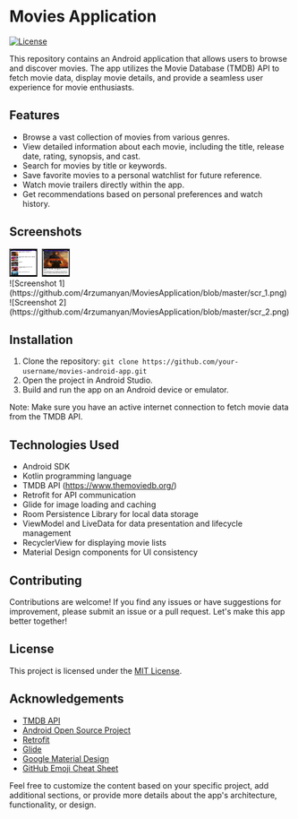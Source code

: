 # Movies Application

[![License](https://img.shields.io/badge/License-MIT-blue.svg)](https://opensource.org/licenses/MIT)

This repository contains an Android application that allows users to browse and discover movies. The app utilizes the Movie Database (TMDB) API to fetch movie data, display movie details, and provide a seamless user experience for movie enthusiasts.

## Features

- Browse a vast collection of movies from various genres.
- View detailed information about each movie, including the title, release date, rating, synopsis, and cast.
- Search for movies by title or keywords.
- Save favorite movies to a personal watchlist for future reference.
- Watch movie trailers directly within the app.
- Get recommendations based on personal preferences and watch history.

## Screenshots

<div>
  <img src="https://github.com/4rzumanyan/MoviesApplication/blob/master/scr_1.png" title="Screenshot 1" alt="Screenshot 1" width="50" height="50"/>&nbsp;
  <img src="https://github.com/4rzumanyan/MoviesApplication/blob/master/scr_2.png" title="Screenshot 2" alt="Screenshot 2" width="50" height="50"/>&nbsp;
</div>
![Screenshot 1](https://github.com/4rzumanyan/MoviesApplication/blob/master/scr_1.png)
![Screenshot 2](https://github.com/4rzumanyan/MoviesApplication/blob/master/scr_2.png)

## Installation

1. Clone the repository: `git clone https://github.com/your-username/movies-android-app.git`
2. Open the project in Android Studio.
3. Build and run the app on an Android device or emulator.

Note: Make sure you have an active internet connection to fetch movie data from the TMDB API.

## Technologies Used

- Android SDK
- Kotlin programming language
- TMDB API (https://www.themoviedb.org/)
- Retrofit for API communication
- Glide for image loading and caching
- Room Persistence Library for local data storage
- ViewModel and LiveData for data presentation and lifecycle management
- RecyclerView for displaying movie lists
- Material Design components for UI consistency

## Contributing

Contributions are welcome! If you find any issues or have suggestions for improvement, please submit an issue or a pull request. Let's make this app better together!

## License

This project is licensed under the [MIT License](LICENSE).

## Acknowledgements

- [TMDB API](https://www.themoviedb.org/documentation/api)
- [Android Open Source Project](https://source.android.com/)
- [Retrofit](https://square.github.io/retrofit/)
- [Glide](https://github.com/bumptech/glide)
- [Google Material Design](https://material.io/design/)
- [GitHub Emoji Cheat Sheet](https://github.com/ikatyang/emoji-cheat-sheet)

Feel free to customize the content based on your specific project, add additional sections, or provide more details about the app's architecture, functionality, or design.
